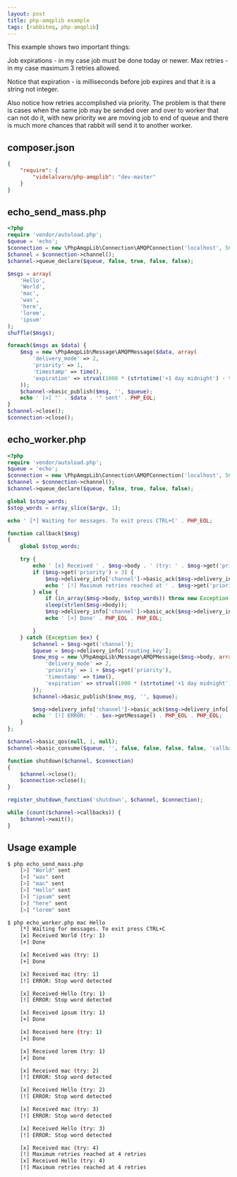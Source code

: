 ```yaml
---
layout: post
title: php-amqplib example
tags: [rabbitmq, php-amqplib]
---
```


This example shows two important things:

Job expirations - in my case job must be done today or newer.
Max retries - in my case maximum 3 retries allowed.

Notice that expiration - is milliseconds before job expires and that it is a string not integer.

Also notice how retries accomplished via priority. The problem is that there is cases when the same job may be sended over and over to worker that can not do it, with new priority we are moving job to end of queue and there is much more chances that rabbit will send it to another worker.

composer.json
-------------

```json
{
	"require": {
		"videlalvaro/php-amqplib": "dev-master"
	}
}
```

echo_send_mass.php
------------------

```php
<?php
require 'vendor/autoload.php';
$queue = 'echo';
$connection = new \PhpAmqpLib\Connection\AMQPConnection('localhost', 5672, 'guest', 'guest');
$channel = $connection->channel();
$channel->queue_declare($queue, false, true, false, false);

$msgs = array(
	'Hello',
	'World',
	'mac',
	'was',
	'here',
	'lorem',
	'ipsum'
);
shuffle($msgs);

foreach($msgs as $data) {
	$msg = new \PhpAmqpLib\Message\AMQPMessage($data, array(
		'delivery_mode' => 2,
		'priority' => 1,
		'timestamp' => time(),
		'expiration' => strval(1000 * (strtotime('+1 day midnight') - time() - 1))
	));
	$channel->basic_publish($msg, '', $queue);
	echo ' [>] "' . $data . '" sent' . PHP_EOL;
}
$channel->close();
$connection->close();
```

echo_worker.php
---------------

```php
<?php
require 'vendor/autoload.php';
$queue = 'echo';
$connection = new \PhpAmqpLib\Connection\AMQPConnection('localhost', 5672, 'guest', 'guest');
$channel = $connection->channel();
$channel->queue_declare($queue, false, true, false, false);

global $stop_words;
$stop_words = array_slice($argv, 1);

echo ' [*] Waiting for messages. To exit press CTRL+C' . PHP_EOL;

function callback($msg)
{
	global $stop_words;

	try {
		echo ' [x] Received ' . $msg->body . ' (try: ' . $msg->get('priority') . ')' . PHP_EOL;
		if ($msg->get('priority') > 3) {
			$msg->delivery_info['channel']->basic_ack($msg->delivery_info['delivery_tag']);
			echo ' [!] Maximum retries reached at ' . $msg->get('priority') . ' retries' . PHP_EOL;
		} else {
			if (in_array($msg->body, $stop_words)) throw new Exception('Stop word detected');
			sleep(strlen($msg->body));
			$msg->delivery_info['channel']->basic_ack($msg->delivery_info['delivery_tag']);
			echo ' [+] Done' . PHP_EOL . PHP_EOL;

		}
	} catch (Exception $ex) {
		$channel = $msg->get('channel');
		$queue = $msg->delivery_info['routing_key'];
		$new_msg = new \PhpAmqpLib\Message\AMQPMessage($msg->body, array(
			'delivery_mode' => 2,
			'priority' => 1 + $msg->get('priority'),
			'timestamp' => time(),
			'expiration' => strval(1000 * (strtotime('+1 day midnight') - time() - 1))
		));
		$channel->basic_publish($new_msg, '', $queue);

		$msg->delivery_info['channel']->basic_ack($msg->delivery_info['delivery_tag']);
		echo ' [!] ERROR: ' . $ex->getMessage() . PHP_EOL . PHP_EOL;
	}
};

$channel->basic_qos(null, 1, null);
$channel->basic_consume($queue, '', false, false, false, false, 'callback');

function shutdown($channel, $connection)
{
	$channel->close();
	$connection->close();
}

register_shutdown_function('shutdown', $channel, $connection);

while (count($channel->callbacks)) {
	$channel->wait();
}
```

Usage example
-------------

```sh
$ php echo_send_mass.php
	[>] "World" sent
	[>] "was" sent
	[>] "mac" sent
	[>] "Hello" sent
	[>] "ipsum" sent
	[>] "here" sent
	[>] "lorem" sent
```

```sh
$ php echo_worker.php mac Hello
	[*] Waiting for messages. To exit press CTRL+C
	[x] Received World (try: 1)
	[+] Done

	[x] Received was (try: 1)
	[+] Done

	[x] Received mac (try: 1)
	[!] ERROR: Stop word detected

	[x] Received Hello (try: 1)
	[!] ERROR: Stop word detected

	[x] Received ipsum (try: 1)
	[+] Done

	[x] Received here (try: 1)
	[+] Done

	[x] Received lorem (try: 1)
	[+] Done

	[x] Received mac (try: 2)
	[!] ERROR: Stop word detected

	[x] Received Hello (try: 2)
	[!] ERROR: Stop word detected

	[x] Received mac (try: 3)
	[!] ERROR: Stop word detected

	[x] Received Hello (try: 3)
	[!] ERROR: Stop word detected

	[x] Received mac (try: 4)
	[!] Maximum retries reached at 4 retries
	[x] Received Hello (try: 4)
	[!] Maximum retries reached at 4 retries
```